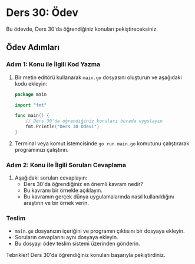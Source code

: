 # Ders 30: Ödev

Bu ödevde, Ders 30'da öğrendiğiniz konuları pekiştireceksiniz.

## Ödev Adımları

### Adım 1: Konu ile İlgili Kod Yazma

1. Bir metin editörü kullanarak `main.go` dosyasını oluşturun ve aşağıdaki kodu ekleyin:
   ```go
   package main

   import "fmt"

   func main() {
       // Ders 30'da öğrendiğiniz konuları burada uygulayın
       fmt.Println("Ders 30 Ödevi")
   }
   ```
2. Terminal veya komut istemcisinde `go run main.go` komutunu çalıştırarak programınızı çalıştırın.

### Adım 2: Konu ile İlgili Soruları Cevaplama

1. Aşağıdaki soruları cevaplayın:
   - Ders 30'da öğrendiğiniz en önemli kavram nedir?
   - Bu kavramı bir örnekle açıklayın.
   - Bu kavramın gerçek dünya uygulamalarında nasıl kullanıldığını araştırın ve bir örnek verin.

### Teslim

- `main.go` dosyanızın içeriğini ve programın çıktısını bir dosyaya ekleyin.
- Soruların cevaplarını aynı dosyaya ekleyin.
- Bu dosyayı ödev teslim sistemi üzerinden gönderin.

Tebrikler! Ders 30'da öğrendiğiniz konuları başarıyla pekiştirdiniz.

